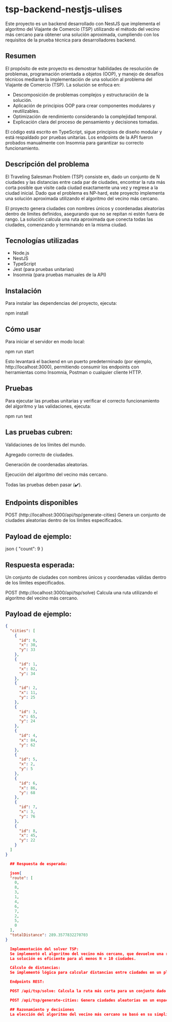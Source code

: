   # tsp-backend-nestjs-ulises

  Este proyecto es un backend desarrollado con NestJS que implementa el algoritmo del Viajante de Comercio (TSP) utilizando el método del vecino más cercano para obtener una solución aproximada, cumpliendo con los requisitos de la prueba técnica para desarrolladores backend.

  ## Resumen

  El propósito de este proyecto es demostrar habilidades de resolución de problemas, programación orientada a objetos (OOP), y manejo de desafíos técnicos mediante la implementación de una solución al problema del Viajante de Comercio (TSP). La solución se enfoca en:

  - Descomposición de problemas complejos y estructuración de la solución.  
  - Aplicación de principios OOP para crear componentes modulares y reutilizables.  
  - Optimización de rendimiento considerando la complejidad temporal.  
  - Explicación clara del proceso de pensamiento y decisiones tomadas.

  El código está escrito en TypeScript, sigue principios de diseño modular y está respaldado por pruebas unitarias. Los endpoints de la API fueron probados manualmente con Insomnia para garantizar su correcto funcionamiento.

  ## Descripción del problema

  El Traveling Salesman Problem (TSP) consiste en, dado un conjunto de N ciudades y las distancias entre cada par de ciudades, encontrar la ruta más corta posible que visite cada ciudad exactamente una vez y regrese a la ciudad inicial. Dado que el problema es NP-hard, este proyecto implementa una solución aproximada utilizando el algoritmo del vecino más cercano.

  El proyecto genera ciudades con nombres únicos y coordenadas aleatorias dentro de límites definidos, asegurando que no se repitan ni estén fuera de rango. La solución calcula una ruta aproximada que conecta todas las ciudades, comenzando y terminando en la misma ciudad.

  ## Tecnologías utilizadas

  - Node.js  
  - NestJS  
  - TypeScript  
  - Jest (para pruebas unitarias)  
  - Insomnia (para pruebas manuales de la API)

  ## Instalación

  Para instalar las dependencias del proyecto, ejecuta:
  
  npm install

  ## Cómo usar
  Para iniciar el servidor en modo local:

  npm run start

  Esto levantará el backend en un puerto predeterminado (por ejemplo, http://localhost:3000), permitiendo consumir los endpoints con herramientas como Insomnia, Postman o cualquier cliente HTTP.

  ## Pruebas

  Para ejecutar las pruebas unitarias y verificar el correcto funcionamiento del algoritmo y las validaciones, ejecuta:

  npm run test

  ## Las pruebas cubren:

  Validaciones de los límites del mundo.

  Agregado correcto de ciudades.

  Generación de coordenadas aleatorias.

  Ejecución del algoritmo del vecino más cercano.

  Todas las pruebas deben pasar (✔️).

  ## Endpoints disponibles

  POST (http://localhost:3000/api/tsp/generate-cities)
  Genera un conjunto de ciudades aleatorias dentro de los límites especificados.

  ## Payload de ejemplo:

  json
  {
  "count": 9
  }

  ## Respuesta esperada:

  Un conjunto de ciudades con nombres únicos y coordenadas válidas dentro de los límites especificados.

  POST (http://localhost:3000/api/tsp/solve)
  Calcula una ruta utilizando el algoritmo del vecino más cercano.

## Payload de ejemplo:

```json
{
  "cities": [
    {
      "id": 0,
      "x": 30,
      "y": 33
    },
    {
      "id": 1,
      "x": 82,
      "y": 34
    },
    {
      "id": 2,
      "x": 11,
      "y": 25
    },
    {
      "id": 3,
      "x": 65,
      "y": 24
    },
    {
      "id": 4,
      "x": 84,
      "y": 62
    },
    {
      "id": 5,
      "x": 2,
      "y": 5
    },
    {
      "id": 6,
      "x": 86,
      "y": 68
    },
    {
      "id": 7,
      "x": 3,
      "y": 76
    },
    {
      "id": 8,
      "x": 45,
      "y": 22
    }
  ]
}

  ## Respuesta de esperada:

  json{
  "route": [
    0,
    8,
    3,
    1,
    4,
    6,
    7,
    2,
    5,
    0
  ],
  "totalDistance": 289.3577832270703
}

  Implementación del solver TSP:
  Se implementó el algoritmo del vecino más cercano, que devuelve una ruta ordenada de ciudades y la distancia total.
  La solución es eficiente para al menos N = 10 ciudades.

  Cálculo de distancias:
  Se implementó lógica para calcular distancias entre ciudades en un plano 2D utilizando coordenadas.

  Endpoints REST:

  POST /api/tsp/solve: Calcula la ruta más corta para un conjunto dado de ciudades.

  POST /api/tsp/generate-cities: Genera ciudades aleatorias en un espacio 2D acotado.

  ## Razonamiento y decisiones
  La elección del algoritmo del vecino más cercano se basó en su simplicidad y buen desempeño para problemas pequeños (N ≤ 10). Aunque no garantiza una solución óptima, ofrece un balance razonable entre eficiencia y calidad de la solución. Para problemas más grandes, se podrían explorar algoritmos como algoritmos genéticos o branch and bound, pero no fueron necesarios para los requisitos actuales.
